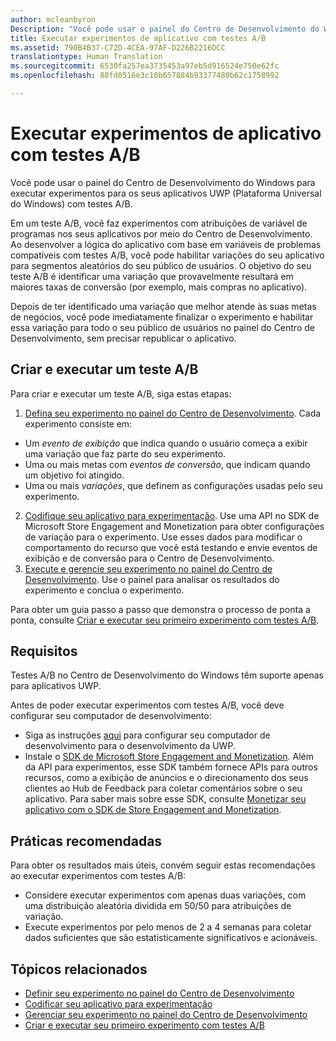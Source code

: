 ```yaml
---
author: mcleanbyron
Description: "Você pode usar o painel do Centro de Desenvolvimento do Windows para executar experimentos para os seus aplicativos UWP (Plataforma Universal do Windows) com testes A/B."
title: Executar experimentos de aplicativo com testes A/B
ms.assetid: 790B4B37-C72D-4CEA-97AF-D226B2216DCC
translationtype: Human Translation
ms.sourcegitcommit: 6530fa257ea3735453a97eb5d916524e750e62fc
ms.openlocfilehash: 88fd0516e3c10b657884b93377480b62c1758992

---
```


# Executar experimentos de aplicativo com testes A/B

Você pode usar o painel do Centro de Desenvolvimento do Windows para executar experimentos para os seus aplicativos UWP (Plataforma Universal do Windows) com testes A/B.

Em um teste A/B, você faz experimentos com atribuições de variável de programas nos seus aplicativos por meio do Centro de Desenvolvimento. Ao desenvolver a lógica do aplicativo com base em variáveis de problemas compatíveis com testes A/B, você pode habilitar variações do seu aplicativo para segmentos aleatórios do seu público de usuários. O objetivo do seu teste A/B é identificar uma variação que provavelmente resultará em maiores taxas de conversão (por exemplo, mais compras no aplicativo).

Depois de ter identificado uma variação que melhor atende às suas metas de negócios, você pode imediatamente finalizar o experimento e habilitar essa variação para todo o seu público de usuários no painel do Centro de Desenvolvimento, sem precisar republicar o aplicativo.

## Criar e executar um teste A/B

Para criar e executar um teste A/B, siga estas etapas:

1. [Defina seu experimento no painel do Centro de Desenvolvimento](define-your-experiment-in-the-dev-center-dashboard.md). Cada experimento consiste em:
  * Um *evento de exibição* que indica quando o usuário começa a exibir uma variação que faz parte do seu experimento.
  * Uma ou mais metas com *eventos de conversão*, que indicam quando um objetivo foi atingido.
  * Uma ou mais *variações*, que definem as configurações usadas pelo seu experimento.
2. [Codifique seu aplicativo para experimentação](code-your-experiment-in-your-app.md). Use uma API no SDK de Microsoft Store Engagement and Monetization para obter configurações de variação para o experimento. Use esses dados para modificar o comportamento do recurso que você está testando e envie eventos de exibição e de conversão para o Centro de Desenvolvimento.
3. [Execute e gerencie seu experimento no painel do Centro de Desenvolvimento](manage-your-experiment.md). Use o painel para analisar os resultados do experimento e conclua o experimento.

Para obter um guia passo a passo que demonstra o processo de ponta a ponta, consulte [Criar e executar seu primeiro experimento com testes A/B](create-and-run-your-first-experiment-with-a-b-testing.md).

## Requisitos

Testes A/B no Centro de Desenvolvimento do Windows têm suporte apenas para aplicativos UWP.

Antes de poder executar experimentos com testes A/B, você deve configurar seu computador de desenvolvimento:

* Siga as instruções [aqui](../get-started/get-set-up.md) para configurar seu computador de desenvolvimento para o desenvolvimento da UWP.
* Instale o [SDK de Microsoft Store Engagement and Monetization](http://aka.ms/store-em-sdk). Além da API para experimentos, esse SDK também fornece APIs para outros recursos, como a exibição de anúncios e o direcionamento dos seus clientes ao Hub de Feedback para coletar comentários sobre o seu aplicativo. Para saber mais sobre esse SDK, consulte [Monetizar seu aplicativo com o SDK de Store Engagement and Monetization](monetize-your-app-with-the-microsoft-store-engagement-and-monetization-sdk.md).

## Práticas recomendadas

Para obter os resultados mais úteis, convém seguir estas recomendações ao executar experimentos com testes A/B:

* Considere executar experimentos com apenas duas variações, com uma distribuição aleatória dividida em 50/50 para atribuições de variação.
* Execute experimentos por pelo menos de 2 a 4 semanas para coletar dados suficientes que são estatisticamente significativos e acionáveis.

## Tópicos relacionados

* [Definir seu experimento no painel do Centro de Desenvolvimento](define-your-experiment-in-the-dev-center-dashboard.md)
* [Codificar seu aplicativo para experimentação](code-your-experiment-in-your-app.md)
* [Gerenciar seu experimento no painel do Centro de Desenvolvimento](manage-your-experiment.md)
* [Criar e executar seu primeiro experimento com testes A/B](create-and-run-your-first-experiment-with-a-b-testing.md)



<!--HONumber=Jun16_HO4-->


